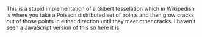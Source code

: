 This is a stupid implementation of a Gilbert tesselation which in Wikipedish is where you take a Poisson distributed set of points and then grow cracks out of those points in either direction until they meet other cracks. I haven't seen a JavaScript version of this so here it is.